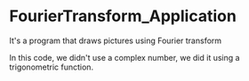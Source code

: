 # FourierTransform_Application
 It's a program that draws pictures using Fourier transform

 In this code, we didn't use a complex number, we did it using a trigonometric function.